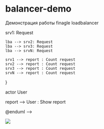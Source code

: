 # balancer-demo

Демонстрация работы finagle loadbalancer

<!--
@startuml

frame Runner {

	(Server 1) as srv1
	(Server 2) as srv2
	(Server 3) as srv3
	(Server N) as srvN
	
	component Client as cl {
		[Load balancer] as lba
	}
	
	[Report] as report
	
	lba --> srv1: Request
	lba --> srv2: Request
	lba --> srv3: Request
	lba --> srvN: Request
	
	srv1 --> report : Count request
	srv2 --> report : Count request
	srv3 --> report : Count request
	srvN --> report : Count request
}

actor User

report --> User : Show report

@enduml
-->

![](https://www.plantuml.com/plantuml/svg/XP0zQmCn38PdwrTeR8SCkTiob43MSiE5Jg63ugYqu8zKjjEXvB_NEcAkXT2RB9xtqGVUfaoIYtS0RqAUSImXiE0tW7dOirnglNv4IfZaifvPrrWtixwnVcP3OmCOC3RwSmmSCkxSXpuriwukC-Rm7Ec4Ht8KBCkh9kv8OAxQTnZv72LFLAPIQSrnjNgQBjlWo9-5K_w3k_kulu-7NnYCJjNajX0tk8kbdYnDqVbBGhya3Fy9Lm2oEGg-91Q0cwKD2gg-VuzVxKDWo-5KlFi1)